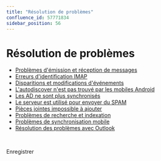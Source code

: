 ```yaml
---
title: "Résolution de problèmes"
confluence_id: 57771834
sidebar_position: 56
---
```

# Résolution de problèmes


- [Problèmes d'émission et réception de messages](/Guide_de_l_administrateur/Résolution_de_problèmes/Problèmes_d_émission_et_réception_de_messages/)
- [Erreurs d'identification IMAP](/Guide_de_l_administrateur/Résolution_de_problèmes/Erreurs_d_identification_IMAP/)
- [Disparitions et modifications d'événements](/Guide_de_l_administrateur/Résolution_de_problèmes/Disparitions_et_modifications_d_événements/)
- [L'autodiscover n'est pas trouvé par les mobiles Android](/Guide_de_l_administrateur/Résolution_de_problèmes/L_autodiscover_n_est_pas_trouvé_par_les_mobiles_Android/)
- [Les AD ne sont plus synchronisés](/Guide_de_l_administrateur/Résolution_de_problèmes/Les_AD_ne_sont_plus_synchronisés/)
- [Le serveur est utilisé pour envoyer du SPAM](/Guide_de_l_administrateur/Résolution_de_problèmes/Le_serveur_est_utilisé_pour_envoyer_du_SPAM/)
- [Pièces jointes impossible à ajouter](/Guide_de_l_administrateur/Résolution_de_problèmes/Pièces_jointes_impossible_à_ajouter/)
- [Problèmes de recherche et indexation](/Guide_de_l_administrateur/Résolution_de_problèmes/Problèmes_de_recherche_et_indexation/)
- [Problèmes de synchronisation mobile](/Guide_de_l_administrateur/Résolution_de_problèmes/Problèmes_de_synchronisation_mobile/)
- [Résolution des problèmes avec Outlook](/Guide_de_l_administrateur/Résolution_de_problèmes/Résolution_des_problèmes_avec_Outlook/)


 

Enregistrer

